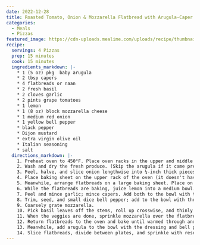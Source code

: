 ```yaml
---
date: 2022-12-28
title: Roasted Tomato, Onion & Mozzarella Flatbread with Arugula-Caper Salad
categories:
  - Meals
  - Pizzas
featured_image: https://cdn-uploads.mealime.com/uploads/recipe/thumbnail/2200/presentation_e05d2589-f7d8-4014-8080-8324127bb3af.jpeg
recipe:
  servings: 4 Pizzas
  prep: 15 minutes
  cook: 15 minutes
  ingredients_markdown: |-
    * 1 (5 oz) pkg  baby arugula
    * 2 tbsp capers
    * 4 flatbreads or naan
    * 2 fresh basil
    * 2 cloves garlic
    * 2 pints grape tomatoes
    * 1 lemon
    * 1 (8 oz) block mozzarella cheese
    * 1 medium red onion
    * 1 yellow bell pepper
    * black pepper
    * Dijon mustard
    * extra virgin olive oil
    * Italian seasoning
    * salt
  directions_markdown: |-
    1. Preheat oven to 450°F. Place oven racks in the upper and middle positions.
    2. Wash and dry the fresh produce. (Skip the arugula if it came pre-washed.)
    3. Peel, halve, and slice onion lengthwise into ¼-inch thick pieces; halve tomatoes. Transfer both to a baking sheet pan, drizzle with oil, and season with spices. Toss to combine, then spread out in an even layer.
    4. Place baking sheet on the upper rack of the oven (it doesn't have to be fully heated) and roast, tossing halfway through, until veggies soften, about 15 minutes.
    5. Meanwhile, arrange flatbreads on a large baking sheet. Place on the lower rack and bake, flipping halfway through, until slightly crispy, about 8 minutes. Remove from oven and set aside.
    6. While the flatbreads are baking, juice lemon into a medium bowl.
    7. Peel and mince garlic; mince capers. Add both to the bowl with the lemon juice along with oil, Dijon, salt, and pepper; whisk to combine the dressing.
    8. Trim, seed, and small dice bell pepper; add to the bowl with the dressing and set aside.
    9. Coarsely grate mozzarella.
    10. Pick basil leaves off the stems, roll up crosswise, and thinly slice into ribbons.
    11. When the veggies are done, sprinkle mozzarella over the flatbreads; top with the roasted veggies and half of the basil. (Reserve remaining basil for serving.)
    12. Return flatbreads to the oven and bake until warmed through and cheese is melted, about 5 minutes. Remove from oven.
    13. Meanwhile, add arugula to the bowl with the dressing and bell pepper; toss to combine the salad.
    14. Slice flatbreads, divide between plates, and sprinkle with reserved basil. Serve with salad on the side and enjoy!
---
```

